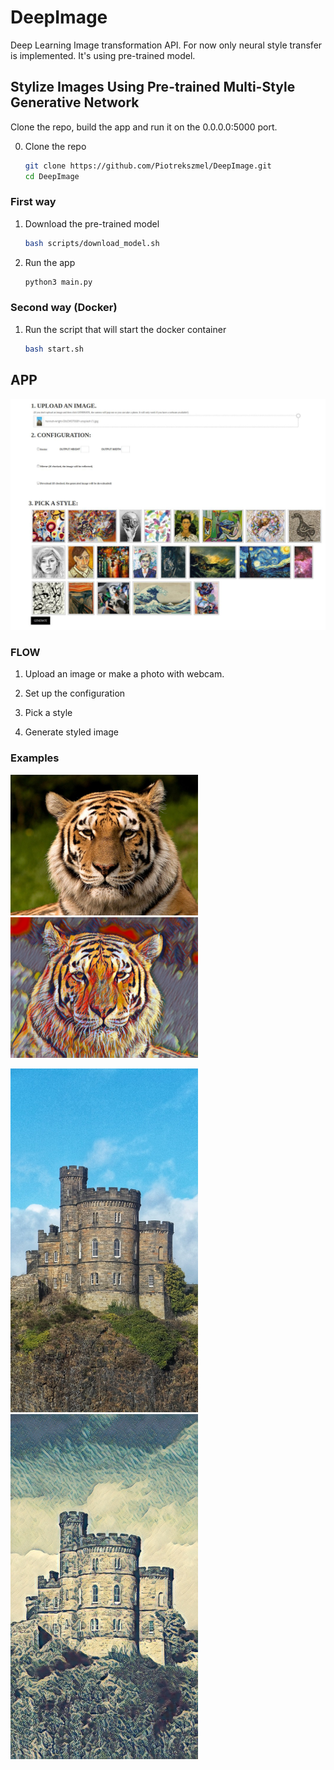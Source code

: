 # DeepImage

Deep Learning Image transformation API. For now only neural style transfer is implemented. It's using pre-trained model.

## Stylize Images Using Pre-trained Multi-Style Generative Network

Clone the repo, build the app and run it on the 0.0.0.0:5000 port.

0. Clone the repo

    ```bash
    git clone https://github.com/Piotrekszmel/DeepImage.git
    cd DeepImage
    ```

### First way

1. Download the pre-trained model

    ```bash
    bash scripts/download_model.sh
    ```

2. Run the app

    ```bash
    python3 main.py
    ```

### Second way (Docker)

1. Run the script that will start the docker container

    ```bash
    bash start.sh
    ```

## APP

<img src ="images/app.jpg" width="700px" />

### FLOW

1. Upload an image or make a photo with webcam.

2. Set up the configuration

3. Pick a style

4. Generate styled image

### Examples

<p float="left">
    <img src ="images/input1.jpg" width="300px" />
    <img src ="images/output1.jpg" width="300px" />
</p>

<p float="left">
    <img src ="images/input2.jpg" width="300px" />
    <img src ="images/output2.jpg" width="300px" />
</p>
